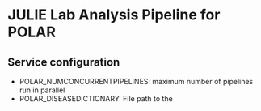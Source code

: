 # JULIE Lab Analysis Pipeline for POLAR

## Service configuration

* POLAR_NUMCONCURRENTPIPELINES: maximum number of pipelines run in parallel
* POLAR_DISEASEDICTIONARY: File path to the 